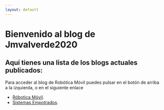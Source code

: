 ```yaml
---
layout: default
---
```


# Bienvenido al blog de Jmvalverde2020

## Aquí tienes una lista de los blogs actuales publicados:

Para acceder al blog de Robótica Móvil puedes pulsar en el botón de arriba a la izquierda, o en el siguiente enlace
* [Róbotica Móvil](robotica_movil_blog).
* [Sistemas Empotrados](blog_empotrados).
